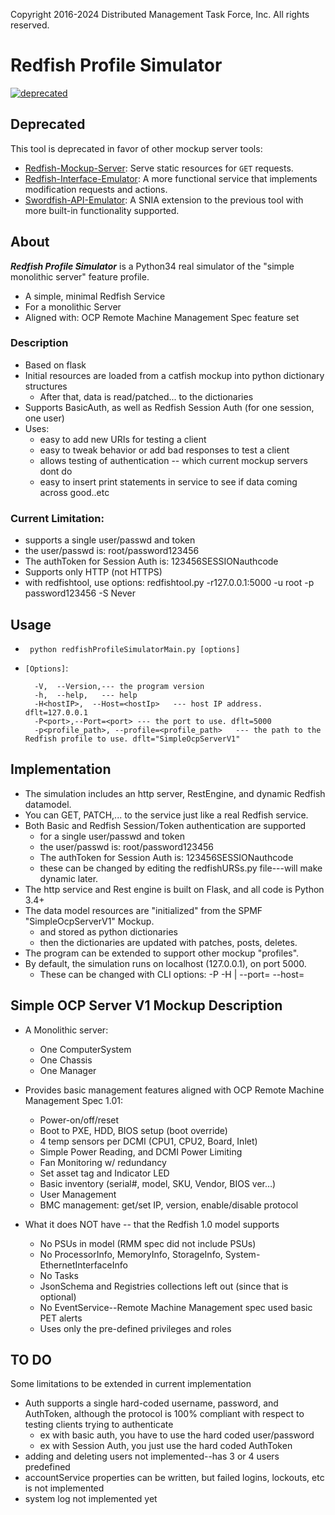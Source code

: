 Copyright 2016-2024 Distributed Management Task Force, Inc. All rights reserved.

# Redfish Profile Simulator

[![deprecated](http://badges.github.io/stability-badges/dist/deprecated.svg)](http://github.com/badges/stability-badges)

## Deprecated

This tool is deprecated in favor of other mockup server tools:

* [Redfish-Mockup-Server](https://github.com/DMTF/Redfish-Mockup-Server): Serve static resources for `GET` requests.
* [Redfish-Interface-Emulator](https://github.com/DMTF/Redfish-Interface-Emulator): A more functional service that implements modification requests and actions.
* [Swordfish-API-Emulator](https://github.com/SNIA/Swordfish-API-Emulator): A SNIA extension to the previous tool with more built-in functionality supported.

## About

***Redfish Profile Simulator*** is a Python34 real simulator of the "simple monolithic server" feature profile.

* A simple, minimal Redfish Service
* For a monolithic Server
* Aligned with: OCP Remote Machine Management Spec feature set

### Description

* Based on flask
* Initial resources are loaded from a catfish mockup into python dictionary structures
    * After that, data is read/patched... to the dictionaries
* Supports BasicAuth, as well as Redfish Session Auth  (for one session, one user)
* Uses:
    * easy to add new URIs for testing a client
    * easy to tweak behavior or add bad responses to test a client
    * allows testing of authentication -- which current mockup servers dont do
    * easy to insert print statements in service to see if data coming across good..etc

### Current Limitation:

* supports a single user/passwd and token
* the user/passwd is:   root/password123456
* The authToken for Session Auth is: 123456SESSIONauthcode
* Supports only HTTP  (not HTTPS)
* with redfishtool, use options: redfishtool.py -r127.0.0.1:5000 -u root -p password123456 -S Never <subcmd>

## Usage

* ` python redfishProfileSimulatorMain.py [options]`
* `[Options]`:

        -V,  --Version,--- the program version
        -h,  --help,   --- help
        -H<hostIP>,  --Host=<hostIp>   --- host IP address. dflt=127.0.0.1
        -P<port>,--Port=<port> --- the port to use. dflt=5000
        -p<profile_path>, --profile=<profile_path>   --- the path to the Redfish profile to use. dflt="SimpleOcpServerV1"
    
## Implementation

* The simulation includes an http server, RestEngine, and dynamic Redfish datamodel.
* You can GET, PATCH,... to the service just like a real Redfish service.
* Both Basic and Redfish Session/Token authentication are supported 
    * for a single user/passwd and token
    * the user/passwd is:   root/password123456    
    * The authToken for Session Auth is: 123456SESSIONauthcode
    * these can be changed by editing the redfishURSs.py file---will make dynamic later.
* The http service and Rest engine is built on Flask, and all code is Python 3.4+
* The data model resources are "initialized" from the SPMF "SimpleOcpServerV1" Mockup.
    * and stored as python dictionaries
    * then the dictionaries are updated with patches, posts, deletes.
* The program can be extended to support other mockup \"profiles\".
* By default, the simulation runs on localhost (127.0.0.1), on port 5000.
    * These can be changed with CLI options: -P<port> -H <hostIP>  | --port=<port> --host=<hostIp>

## Simple OCP Server V1 Mockup Description

* A Monolithic server:
    * One ComputerSystem
    * One Chassis
    * One Manager

* Provides basic management features aligned with OCP Remote Machine Management Spec 1.01:
    * Power-on/off/reset
    * Boot to PXE, HDD, BIOS setup (boot override)
    * 4 temp sensors per DCMI (CPU1, CPU2, Board, Inlet)
    * Simple Power Reading, and  DCMI Power Limiting
    * Fan Monitoring w/ redundancy
    * Set asset tag and Indicator LED
    * Basic inventory (serial#, model, SKU, Vendor, BIOS ver…)
    * User Management
    * BMC management: get/set IP, version, enable/disable protocol

* What it does NOT have -- that the Redfish 1.0 model supports
    * No PSUs in model  (RMM spec did not include PSUs) 
    * No ProcessorInfo, MemoryInfo, StorageInfo, System-EthernetInterfaceInfo
    * No Tasks
    * JsonSchema and Registries collections left out (since that is optional)
    * No EventService--Remote Machine Management spec used basic PET alerts
    * Uses only the pre-defined privileges and roles

## TO DO

Some limitations to be extended in current implementation

* Auth supports a single hard-coded username, password, and AuthToken, although the protocol is 100% compliant with respect to testing clients trying to authenticate
    * ex with basic auth, you have to use the hard coded user/password
    * ex with Session Auth, you just use the hard coded AuthToken
* adding and deleting users not implemented--has 3 or 4 users predefined
* accountService properties can be written, but failed logins, lockouts, etc is not implemented
* system log not implemented yet
